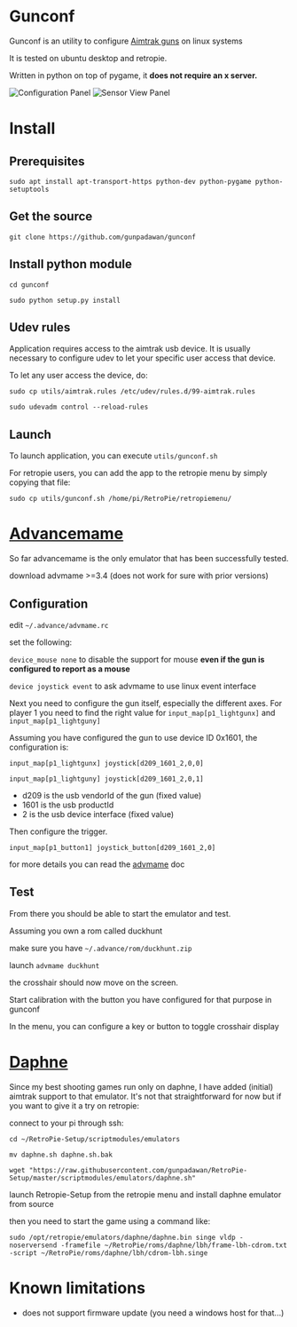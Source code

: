 Gunconf
=======

Gunconf is an utility to configure [Aimtrak guns](https://www.ultimarc.com/aimtrak.html) on linux systems

It is tested on ubuntu desktop and retropie.

Written in python on top of pygame, it **does not require an x server.**

![Configuration Panel](https://cloud.githubusercontent.com/assets/26297080/24149019/6d1c3e8c-0e41-11e7-9c4a-487cccceae75.png)
![Sensor View Panel](https://cloud.githubusercontent.com/assets/26297080/24149020/6d1ca76e-0e41-11e7-99a7-039bf5685bf6.png)


# Install
## Prerequisites

`sudo apt install apt-transport-https python-dev python-pygame python-setuptools`

## Get the source
`git clone https://github.com/gunpadawan/gunconf`

## Install python module
`cd gunconf`

`sudo python setup.py install`

## Udev rules
Application requires access to the aimtrak usb device. It is usually necessary to configure udev to let your specific user access that device.

To let any user access the device, do:

`sudo cp utils/aimtrak.rules /etc/udev/rules.d/99-aimtrak.rules`

`sudo udevadm control --reload-rules`


## Launch
To launch application, you can execute `utils/gunconf.sh`

For retropie users, you can add the app to the retropie menu by simply copying that file:

`sudo cp utils/gunconf.sh /home/pi/RetroPie/retropiemenu/`


# [Advancemame](http://www.advancemame.it/download)

So far advancemame is the only emulator that has been successfully tested.

download advmame >=3.4 (does not work for sure with prior versions)

## Configuration

edit `~/.advance/advmame.rc`

set the following:

`device_mouse none` to disable the support for mouse **even if the gun is configured to report as a mouse**

`device joystick event` to ask advmame to use linux event interface

Next you need to configure the gun itself, especially the different axes.
For player 1 you need to find the right value for `input_map[p1_lightgunx]` and `input_map[p1_lightguny]`

Assuming you have configured the gun to use device ID 0x1601, the configuration is:

`input_map[p1_lightgunx] joystick[d209_1601_2,0,0]`

`input_map[p1_lightguny] joystick[d209_1601_2,0,1]`

* d209 is the usb vendorId of the gun (fixed value)
* 1601 is the usb productId
* 2 is the usb device interface (fixed value)

Then configure the trigger.

`input_map[p1_button1] joystick_button[d209_1601_2,0]`


for more details you can read the [advmame](http://www.advancemame.it/doc-advmame#8.9.5) doc

## Test

From there you should be able to start the emulator and test.

Assuming you own a rom called duckhunt

make sure you have `~/.advance/rom/duckhunt.zip`

launch `advmame duckhunt`

the crosshair should now move on the screen.

Start calibration with the button you have configured for that purpose in gunconf

In the menu, you can configure a key or button to toggle crosshair display

# [Daphne](http://www.daphne-emu.com)

Since my best shooting games run only on daphne, I have added (initial) aimtrak support to that emulator.
It's not that straightforward for now but if you want to give it a try on retropie:

connect to your pi through ssh:

`cd ~/RetroPie-Setup/scriptmodules/emulators`

`mv daphne.sh daphne.sh.bak`

`wget "https://raw.githubusercontent.com/gunpadawan/RetroPie-Setup/master/scriptmodules/emulators/daphne.sh"`

launch Retropie-Setup from the retropie menu and install daphne emulator from source

then you need to start the game using a command like:

`sudo /opt/retropie/emulators/daphne/daphne.bin singe vldp -noserversend -framefile ~/RetroPie/roms/daphne/lbh/frame-lbh-cdrom.txt -script ~/RetroPie/roms/daphne/lbh/cdrom-lbh.singe`


# Known limitations
* does not support firmware update (you need a windows host for that...)


